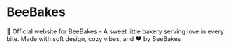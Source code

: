 # BeeBakes
🍰 Official website for BeeBakes – A sweet little bakery serving love in every bite. Made with soft design, cozy vibes, and ❤️ by BeeBakes
